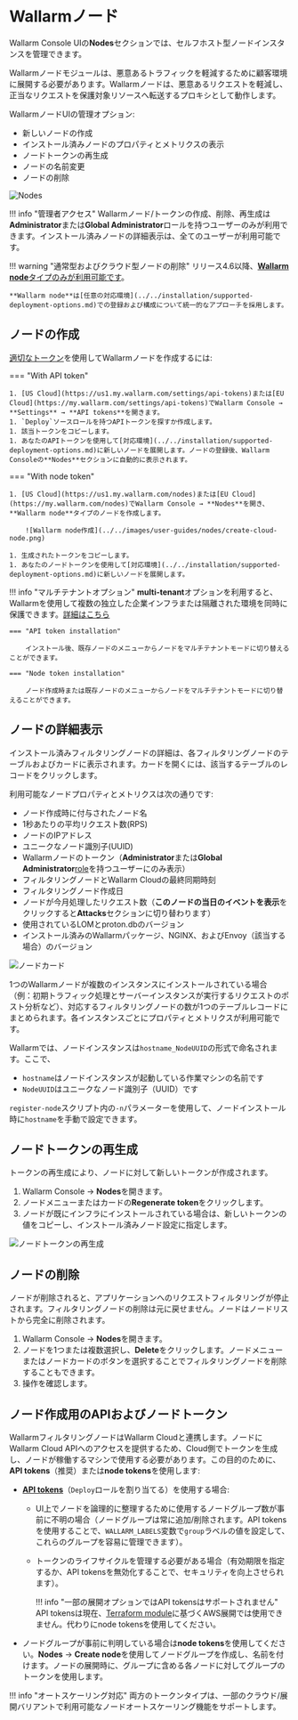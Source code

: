 # Wallarmノード

Wallarm Console UIの**Nodes**セクションでは、セルフホスト型ノードインスタンスを管理できます。

Wallarmノードモジュールは、悪意あるトラフィックを軽減するために顧客環境に展開する必要があります。Wallarmノードは、悪意あるリクエストを軽減し、正当なリクエストを保護対象リソースへ転送するプロキシとして動作します。

WallarmノードUIの管理オプション:

* 新しいノードの作成
* インストール済みノードのプロパティとメトリクスの表示
* ノードトークンの再生成
* ノードの名前変更
* ノードの削除

![Nodes](../../images/user-guides/nodes/table-nodes.png)

!!! info "管理者アクセス"
    Wallarmノード/トークンの作成、削除、再生成は**Administrator**または**Global Administrator**ロールを持つユーザーのみが利用できます。インストール済みノードの詳細表示は、全てのユーザーが利用可能です。

!!! warning "通常型およびクラウド型ノードの削除"
    リリース4.6以降、[**Wallarm node**タイプのみが利用可能です](../../updating-migrating/older-versions/what-is-new.md#unified-registration-of-nodes-in-the-wallarm-cloud-by-api-tokens)。
    
    **Wallarm node**は[任意の対応環境](../../installation/supported-deployment-options.md)での登録および構成について統一的なアプローチを採用します。

## ノードの作成

[適切なトークン](#api-and-node-tokens-for-node-creation)を使用してWallarmノードを作成するには:

=== "With API token"

    1. [US Cloud](https://us1.my.wallarm.com/settings/api-tokens)または[EU Cloud](https://my.wallarm.com/settings/api-tokens)でWallarm Console → **Settings** → **API tokens**を開きます。
    1. `Deploy`ソースロールを持つAPIトークンを探すか作成します。
    1. 該当トークンをコピーします。
    1. あなたのAPIトークンを使用して[対応環境](../../installation/supported-deployment-options.md)に新しいノードを展開します。ノードの登録後、Wallarm Consoleの**Nodes**セクションに自動的に表示されます。

=== "With node token"

    1. [US Cloud](https://us1.my.wallarm.com/nodes)または[EU Cloud](https://my.wallarm.com/nodes)でWallarm Console → **Nodes**を開き、**Wallarm node**タイプのノードを作成します。

        ![Wallarm node作成](../../images/user-guides/nodes/create-cloud-node.png)
    
    1. 生成されたトークンをコピーします。
    1. あなたのノードトークンを使用して[対応環境](../../installation/supported-deployment-options.md)に新しいノードを展開します。

!!! info "マルチテナントオプション"
    **multi-tenant**オプションを利用すると、Wallarmを使用して複数の独立した企業インフラまたは隔離された環境を同時に保護できます。[詳細はこちら](../../installation/multi-tenant/overview.md)

    === "API token installation"

        インストール後、既存ノードのメニューからノードをマルチテナントモードに切り替えることができます。

    === "Node token installation"
    
        ノード作成時または既存ノードのメニューからノードをマルチテナントモードに切り替えることができます。

## ノードの詳細表示

インストール済みフィルタリングノードの詳細は、各フィルタリングノードのテーブルおよびカードに表示されます。カードを開くには、該当するテーブルのレコードをクリックします。

利用可能なノードプロパティとメトリクスは次の通りです:

* ノード作成時に付与されたノード名
* 1秒あたりの平均リクエスト数(RPS)
* ノードのIPアドレス
* ユニークなノード識別子(UUID)
* Wallarmノードのトークン（**Administrator**または**Global Administrator**[role](../settings/users.md)を持つユーザーにのみ表示）
* フィルタリングノードとWallarm Cloudの最終同期時刻
* フィルタリングノード作成日
* ノードが今月処理したリクエスト数（**このノードの当日のイベントを表示**をクリックすると**Attacks**セクションに切り替わります）
* 使用されているLOMとproton.dbのバージョン
* インストール済みのWallarmパッケージ、NGINX、およびEnvoy（該当する場合）のバージョン

![ノードカード](../../images/user-guides/nodes/view-wallarm-node.png)

1つのWallarmノードが複数のインスタンスにインストールされている場合（例：初期トラフィック処理とサーバーインスタンスが実行するリクエストのポスト分析など）、対応するフィルタリングノードの数が1つのテーブルレコードにまとめられます。各インスタンスごとにプロパティとメトリクスが利用可能です。

Wallarmでは、ノードインスタンスは`hostname_NodeUUID`の形式で命名されます。ここで、

* `hostname`はノードインスタンスが起動している作業マシンの名前です
* `NodeUUID`はユニークなノード識別子（UUID）です

`register-node`スクリプト内の`-n`パラメーターを使用して、ノードインストール時に`hostname`を手動で設定できます。

## ノードトークンの再生成

トークンの再生成により、ノードに対して新しいトークンが作成されます。

1. Wallarm Console → **Nodes**を開きます。
2. ノードメニューまたはカードの**Regenerate token**をクリックします。
3. ノードが既にインフラにインストールされている場合は、新しいトークンの値をコピーし、インストール済みノード設定に指定します。

![ノードトークンの再生成](../../images/user-guides/nodes/generate-new-token.png)

## ノードの削除

ノードが削除されると、アプリケーションへのリクエストフィルタリングが停止されます。フィルタリングノードの削除は元に戻せません。ノードはノードリストから完全に削除されます。

1. Wallarm Console → **Nodes**を開きます。
2. ノードを1つまたは複数選択し、**Delete**をクリックします。ノードメニューまたはノードカードのボタンを選択することでフィルタリングノードを削除することもできます。
3. 操作を確認します。

## ノード作成用のAPIおよびノードトークン

WallarmフィルタリングノードはWallarm Cloudと連携します。ノードにWallarm Cloud APIへのアクセスを提供するため、Cloud側でトークンを生成し、ノードが稼働するマシンで使用する必要があります。この目的のために、**API tokens**（推奨）または**node tokens**を使用します:

* [**API tokens**](../settings/api-tokens.md)（`Deploy`ロールを割り当てる）を使用する場合:

    * UI上でノードを論理的に整理するために使用するノードグループ数が事前に不明の場合（ノードグループは常に追加/削除されます。API tokensを使用することで、`WALLARM_LABELS`変数で`group`ラベルの値を設定して、これらのグループを容易に管理できます）。
    * トークンのライフサイクルを管理する必要がある場合（有効期限を指定するか、API tokensを無効化することで、セキュリティを向上させられます）。

        !!! info "一部の展開オプションではAPI tokensはサポートされません"
            API tokensは現在、[Terraform module](../../installation/cloud-platforms/aws/terraform-module/overview.md)に基づくAWS展開では使用できません。代わりにnode tokensを使用してください。

* ノードグループが事前に判明している場合は**node tokens**を使用してください。**Nodes** → **Create node**を使用してノードグループを作成し、名前を付けます。ノードの展開時に、グループに含める各ノードに対してグループのトークンを使用します。

!!! info "オートスケーリング対応"
    両方のトークンタイプは、一部のクラウド/展開バリアントで利用可能なノードオートスケーリング機能をサポートします。